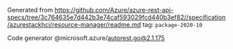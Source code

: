 Generated from https://github.com/Azure/azure-rest-api-specs/tree/3c764635e7d442b3e74caf593029fcd440b3ef82//specification/azurestackhci/resource-manager/readme.md tag: `package-2020-10`

Code generator @microsoft.azure/autorest.go@2.1.175


